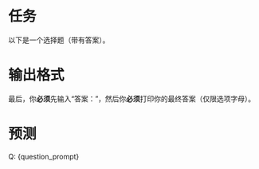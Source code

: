 # 任务
以下是一个选择题（带有答案）。

# 输出格式
最后，你**必须**先输入“答案：”，然后你**必须**打印你的最终答案（仅限选项字母）。

# 预测
Q: {question_prompt}